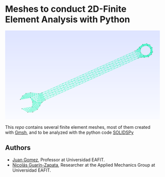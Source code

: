 # Meshes to conduct 2D-Finite Element Analysis with Python

![Structured mesh with traingular elements.](./docs/img/llave.png)


This _repo_ contains several finite element meshes, most of them created with [Gmsh](http://gmsh.info/), and to be analyzed with the python code
[SOLIDSPy](https://github.com/AppliedMechanics-EAFIT/SolidsPy)
## Authors
- [Juan Gomez](http://www.eafit.edu.co/docentes-investigadores/Paginas/juan-gomez.aspx),
    Professor at Universidad EAFIT.
- [Nicolás Guarín-Zapata](https://github.com/nicoguaro),
    Researcher at the Applied Mechanics Group at Universidad EAFIT.
